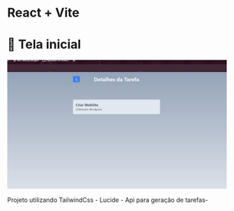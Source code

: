 # React + Vite

# 📱 Tela inicial
![Descrição](imagens/TaskPage.jpg)

Projeto utilizando TailwindCss - Lucide - Api para geração de tarefas-

